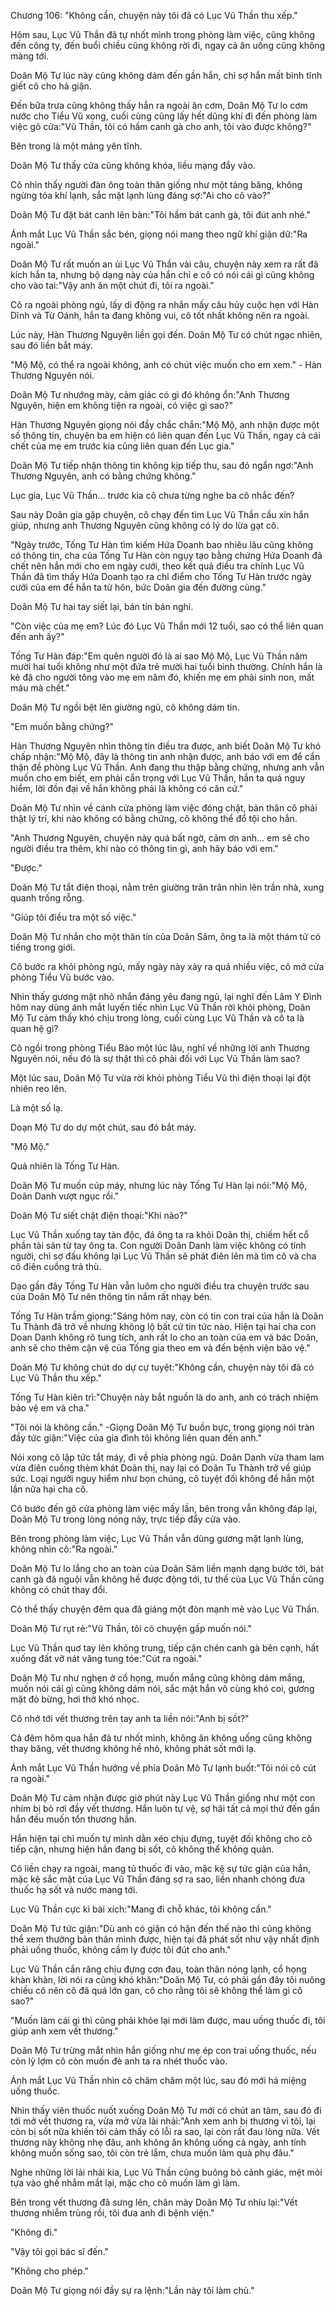 




Chương 106: "Không cần, chuyện này tôi đã có Lục Vũ Thần thu xếp."


Hôm sau, Lục Vũ Thần đã tự nhốt mình trong phòng làm việc, cũng không đến công ty, đến buổi chiều cũng không rời đi, ngay cả ăn uống cũng không màng tới.

Doãn Mộ Tư lúc này cũng không dám đến gần hắn, chỉ sợ hắn mất bình tĩnh giết cô cho hả giận.

Đến bữa trưa cũng không thấy hắn ra ngoài ăn cơm, Doãn Mộ Tư lo cơm nước cho Tiểu Vũ xong, cuối cùng cũng lấy hết dũng khí đi đến phòng làm việc gõ cửa:"Vũ Thần, tôi có hầm canh gà cho anh, tôi vào được không?"

Bên trong là một mảng yên tĩnh.

Doãn Mộ Tư thấy cửa cũng không khóa, liều mạng đẩy vào.

Cô nhìn thấy người đàn ông toàn thân giống như một tảng băng, không ngừng tỏa khí lạnh, sắc mặt lạnh lùng đáng sợ:"Ai cho cô vào?"

Doãn Mộ Tư đặt bát canh lên bàn:"Tôi hầm bát canh gà, tôi đút anh nhé."

Ánh mắt Lục Vũ Thần sắc bén, giọng nói mang theo ngữ khí giận dữ:"Ra ngoài."

Doãn Mộ Tư rất muốn an ủi Lục Vũ Thần vài câu, chuyện này xem ra rất đã kích hắn ta, nhưng bộ dạng này của hắn chỉ e cô có nói cái gì cũng không cho vào tai:"Vậy anh ăn một chút đi, tôi ra ngoài."

Cô ra ngoài phòng ngủ, lấy di động ra nhắn mấy câu hủy cuộc hẹn với Hàn Dĩnh và Từ Oánh, hắn ta đang không vui, cô tốt nhất không nên ra ngoài.

Lúc này, Hàn Thương Nguyên liền gọi đến. Doãn Mộ Tư có chút ngạc nhiên, sau đó liền bắt máy.

"Mộ Mộ, có thể ra ngoài không, anh có chút việc muốn cho em xem." - Hàn Thương Nguyên nói.

Doãn Mộ Tư nhướng mày, cảm giác có gì đó không ổn:"Anh Thương Nguyên, hiện em không tiện ra ngoài, có việc gì sao?"

Hàn Thương Nguyên giọng nói đầy chắc chắn:"Mộ Mộ, anh nhận được một số thông tin, chuyện ba em hiện có liên quan đến Lục Vũ Thần, ngay cả cái chết của mẹ em trước kia cũng liên quan đến Lục gia."

Doãn Mộ Tư tiếp nhận thông tin không kịp tiếp thu, sau đó ngẩn ngơ:"Anh Thương Nguyên, anh có bằng chứng không."



Lục gia, Lục Vũ Thần… trước kia cô chưa từng nghe ba cô nhắc đến?

Sau này Doãn gia gặp chuyện, cô chạy đến tìm Lục Vũ Thần cầu xin hắn giúp, nhưng anh Thương Nguyên cũng không có lý do lừa gạt cô.

"Ngày trước, Tống Tư Hàn tìm kiếm Hứa Doanh bao nhiêu lâu cũng không có thông tin, cha của Tống Tư Hàn còn ngụy tạo bằng chứng Hứa Doanh đã chết nên hắn mới cho em ngày cưới, theo kết quả điều tra chính Lục Vũ Thần đã tìm thấy Hứa Doanh tạo ra chỉ điểm cho Tống Tư Hàn trước ngày cưới của em để hắn ta từ hôn, bức Doãn gia đến đường cùng."

Doãn Mộ Tư hai tay siết lại, bán tín bán nghi.

"Còn việc của mẹ em? Lúc đó Lục Vũ Thần mới 12 tuổi, sao có thể liên quan đến anh ấy?"

Tống Tư Hàn đáp:"Em quên người đó là ai sao Mộ Mộ, Lục Vũ Thần năm mười hai tuổi không như một đứa trẻ mười hai tuổi bình thường. Chính hắn là kẻ đã cho người tông vào mẹ em năm đó, khiến mẹ em phải sinh non, mất máu mà chết."

Doãn Mộ Tư ngồi bệt lên giường ngủ, cô không dám tin.

"Em muốn bằng chứng?"

Hàn Thương Nguyên nhìn thông tin điều tra được, anh biết Doãn Mộ Tư khó chấp nhận:"Mộ Mộ, đây là thông tin anh nhận được, anh báo với em để cẩn thận đề phòng Lục Vũ Thần. Anh đang thu thập bằng chứng, nhưng anh vẫn muốn cho em biết, em phải cẩn trọng với Lục Vũ Thần, hắn ta quá nguy hiểm, lời đồn đại về hắn không phải là không có căn cứ."

Doãn Mộ Tư nhìn về cánh cửa phòng làm việc đóng chặt, bản thân cô phải thật lý trí, khi nào không có bằng chứng, cô không thể đổ tội cho hắn.

"Anh Thương Nguyên, chuyện này quá bất ngờ, cảm ơn anh… em sẽ cho người điều tra thêm, khi nào có thông tin gì, anh hãy báo với em."

"Được."

Doãn Mộ Tư tắt điện thoại, nằm trên giường trân trân nhìn lên trần nhà, xung quanh trống rỗng.

"Giúp tôi điều tra một số việc."

Doãn Mộ Tư nhắn cho một thân tín của Doãn Sâm, ông ta là một thám tử có tiếng trong giới.

Cô bước ra khỏi phòng ngủ, mấy ngày này xảy ra quá nhiều việc, cô mở cửa phòng Tiểu Vũ bước vào.

Nhìn thấy gương mặt nhỏ nhắn đáng yêu đang ngủ, lại nghĩ đến Lâm Y Đình hôm nay dùng ánh mắt luyến tiếc nhìn Lục Vũ Thần rời khỏi phòng, Doãn Mộ Tư cảm thấy khó chịu trong lòng, cuối cùng Lục Vũ Thần và cô ta là quan hệ gì?

Cô ngồi trong phòng Tiểu Bảo một lúc lâu, nghĩ về những lời anh Thương Nguyên nói, nếu đó là sự thật thì cô phải đối với Lục Vũ Thần làm sao?

Một lúc sau, Doãn Mộ Tư vừa rời khỏi phòng Tiểu Vũ thì điện thoại lại đột nhiên reo lên.

Là một số lạ.

Doạn Mộ Tư do dự một chút, sau đó bắt máy.

"Mộ Mộ."



Quả nhiên là Tống Tư Hàn.

Doãn Mộ Tư muốn cúp máy, nhưng lúc này Tống Tư Hàn lại nói:"Mộ Mộ, Doãn Danh vượt ngục rồi."

Doãn Mộ Tư siết chặt điện thoại:"Khi nào?"

Lục Vũ Thần xuống tay tàn độc, đá ông ta ra khỏi Doãn thị, chiếm hết cổ phần tài sản từ tay ông ta. Con người Doãn Danh làm việc không có tính người, chỉ sợ đấu không lại Lục Vũ Thần sẽ phát điên lên mà tìm cô và cha cô điên cuồng trả thù.

Dạo gần đây Tống Tư Hàn vẫn luôm cho người điều tra chuyện trước sau của Doãn Mộ Tư nên thông tin nắm rất nhạy bén.

Tống Tư Hàn trầm giọng:"Sáng hôm nay, còn có tin con trai của hắn là Doãn Tu Thành đã trở về nhưng không lộ bất cứ tin tức nào. Hiện tại hai cha con Doan Danh không rõ tung tích, anh rất lo cho an toàn của em và bác Doãn, anh sẽ cho thêm cận vệ của Tống gia theo em và đến bệnh viện bảo vệ."

Doãn Mộ Tư không chút do dự cự tuyệt:"Không cần, chuyện này tôi đã có Lục Vũ Thần thu xếp."

Tống Tư Hàn kiên trì:"Chuyện này bắt nguồn là do anh, anh có trách nhiệm bảo vệ em và cha."

"Tôi nói là không cần." -Giọng Doãn Mộ Tư buồn bực, trong giọng nói tràn đầy tức giận:"Việc của gia đình tôi không liên quan đến anh."

Nói xong cô lập tức tắt máy, đi về phía phòng ngủ. Doãn Danh vừa tham lam vừa điên cuồng thèm khát Doãn thị, nay lại có Doãn Tu Thành trở về giúp sức. Loại người nguy hiểm như bọn chúng, cô tuyệt đối không để hắn một lần nữa hại cha cô.

Cô bước đến gõ cửa phòng làm việc mấy lần, bên trong vẫn không đáp lại, Doãn Mộ Tư trong lòng nóng nảy, trực tiếp đẩy cửa vào.

Bên trong phòng làm việc, Lục Vũ Thần vẫn dùng gương mặt lạnh lùng, không nhìn cô:"Ra ngoài."

Doãn Mộ Tư lo lắng cho an toàn của Doãn Sâm liền mạnh dạng bước tới, bát canh gà đã nguội vẫn không hề được động tới, tư thế của Lục Vũ Thần cũng không có chút thay đổi.

Có thể thấy chuyện đêm qua đã giáng một đòn mạnh mẽ vào Lục Vũ Thần.

Doãn Mộ Tư rụt rè:"Vũ Thần, tôi có chuyện gấp muốn nói."

Lục Vũ Thần quơ tay lên không trung, tiếp cận chén canh gà bên cạnh, hất xuống đất vỡ nát văng tung tóe:"Cút ra ngoài."

Doãn Mộ Tư như nghẹn ở cổ họng, muốn mắng cũng không dám mắng, muốn nói cái gì cũng không dám nói, sắc mặt hắn vô cùng khó coi, gương mặt đỏ bừng, hơi thở khó nhọc.

Cô nhớ tới vết thương trên tay anh ta liền nói:"Anh bị sốt?"

Cả đêm hôm qua hắn đã tư nhốt mình, không ăn không uống cũng không thay băng, vết thương không hề nhỏ, không phát sốt mới lạ.

Ánh mắt Lục Vũ Thần hướng về phía Doãn Mô Tư lạnh buốt:"Tôi nói cô cút ra ngoài."

Doãn Mộ Tư cảm nhận được giờ phút này Lục Vũ Thần giống như một con nhím bị bỏ rơi đầy vết thương. Hắn luôn tự vệ, sợ hãi tất cả mọi thứ đến gần hắn đều muốn tổn thương hắn.



Hắn hiện tại chỉ muốn tự mình dằn xéo chịu đựng, tuyệt đối không cho cô tiếp cận, nhưng hiện hắn đang bị sốt, cô không thể không quản.

Cô liền chạy ra ngoài, mang tủ thuốc đi vào, mặc kệ sự tức giận của hắn, mặc kệ sắc mặt của Lục Vũ Thần đáng sợ ra sao, liền nhanh chóng đưa thuốc hạ sốt và nước mang tới.

Lục Vũ Thần cực kì bài xích:"Mang đi chỗ khác, tôi không cần."

Doãn Mộ Tư tức giận:"Dù anh có giận có hận đến thế nào thì cũng không thể xem thường bản thân mình được, hiện tại đã phát sốt như vậy nhất định phải uống thuốc, không cầm ly được tôi đút cho anh."

Lục Vũ Thần cắn răng chịu đựng cơn đau, toàn thân nóng lạnh, cổ họng khàn khàn, lời nói ra cũng khó khăn:"Doãn Mộ Tư, có phải gần đây tôi nuông chiều cô nên cô đã quá lớn gan, cô cho rằng tôi sẽ không thể làm gì cô sao?"

"Muốn làm cái gì thì cũng phải khỏe lại mới làm được, mau uống thuốc đi, tôi giúp anh xem vết thương."

Doãn Mộ Tư trừng mắt nhìn hắn giống như mẹ ép con trai uống thuốc, nếu còn lỳ lợm cô còn muốn đè anh ta ra nhét thuốc vào.

Ánh mắt Lục Vũ Thần nhìn cô chăm chăm một lúc, sau đó mới há miệng uống thuốc.

Nhìn thấy viên thuốc nuốt xuống Doãn Mộ Tư mới có chút an tâm, sau đó đi tới mở vết thương ra, vừa mở vừa lải nhải:"Anh xem anh bị thương vì tôi, lại còn bị sốt nữa khiến tôi cảm thấy có lỗi ra sao, lại còn rất đau lòng nữa. Vết thương này không nhẹ đâu, anh không ăn không uống cả ngày, anh tính không muốn sống sao, tôi còn trẻ lắm, chưa muốn làm quả phụ đâu."

Nghe những lời lải nhải kia, Lục Vũ Thần cũng buông bỏ cảnh giác, mệt mỏi tựa vào ghế nhắm mắt lại, mặc cho cô muốn làm gì làm.

Bên trong vết thương đã sưng lên, chân mày Doãn Mộ Tư nhíu lại:"Vết thương nhiễm trùng rồi, tôi đưa anh đi bệnh viện."

"Không đi."

"Vậy tôi gọi bác sĩ đến."

"Không cho phép."

Doãn Mộ Tư giọng nói đầy sự ra lệnh:"Lần này tôi làm chủ."




